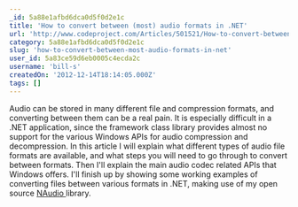 ```yaml
---
_id: 5a88e1afbd6dca0d5f0d2e1c
title: 'How to convert between (most) audio formats in .NET'
url: 'http://www.codeproject.com/Articles/501521/How-to-convert-between-most-audio-formats-in-NET'
category: 5a88e1afbd6dca0d5f0d2e1c
slug: 'how-to-convert-between-most-audio-formats-in-net'
user_id: 5a83ce59d6eb0005c4ecda2c
username: 'bill-s'
createdOn: '2012-12-14T18:14:05.000Z'
tags: []
---
```


Audio can be stored in many different file and compression formats, and converting between them can be a real pain. It is especially difficult in a .NET application, since the framework class library provides almost no support for the various Windows APIs for audio compression and decompression. In this article I will explain what different types of audio file formats are available, and what steps you will need to go through to convert between formats. Then I'll explain the main audio codec related APIs that Windows offers. I'll finish up by showing some working examples of converting files between various formats in .NET, making use of my open source <a href="http://naudio.codeplex.com/">NAudio </a>library.
